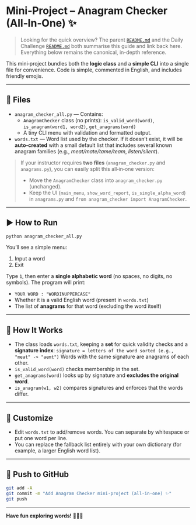# Mini‑Project – Anagram Checker (All‑In‑One) ✨

> Looking for the quick overview? The parent [`README.md`](../README.md) and the Daily Challenge [`README.md`](README.md) both summarise this guide and link back here. Everything below remains the canonical, in-depth reference.

This mini‑project bundles both the **logic class** and a **simple CLI** into a single file for convenience. Code is simple, commented in English, and includes friendly emojis.

---

## 📂 Files

- `anagram_checker_all.py` — Contains:
  - `AnagramChecker` class (no prints): `is_valid_word(word)`, `is_anagram(word1, word2)`, `get_anagrams(word)`
  - A tiny CLI menu with validation and formatted output.
- `words.txt` — Word list used by the checker. If it doesn’t exist, it will be **auto‑created** with a small default list that includes several known anagram families (e.g., _meat/mate/tame/team_, _listen/silent_).

> If your instructor requires **two files** (`anagram_checker.py` and `anagrams.py`), you can easily split this all‑in‑one version:
> - Move the `AnagramChecker` class into `anagram_checker.py` (unchanged).
> - Keep the UI (`main_menu`, `show_word_report`, `is_single_alpha_word`) in `anagrams.py` and `from anagram_checker import AnagramChecker`.

---

## ▶️ How to Run

```bash
python anagram_checker_all.py
```

You’ll see a simple menu:
1) Input a word
2) Exit

Type `1`, then enter a **single alphabetic word** (no spaces, no digits, no symbols).
The program will print:
- `YOUR WORD : "WORDINUPPERCASE"`
- Whether it is a valid English word (present in `words.txt`)
- The list of **anagrams** for that word (excluding the word itself)

---

## 🧠 How It Works

- The class loads `words.txt`, keeping a **set** for quick validity checks and a **signature index**:
  `signature = letters of the word sorted (e.g., "meat" -> "aemt")`
  Words with the same signature are anagrams of each other.
- `is_valid_word(word)` checks membership in the set.
- `get_anagrams(word)` looks up by signature and **excludes the original word**.
- `is_anagram(w1, w2)` compares signatures and enforces that the words differ.

---

## 📝 Customize

- Edit `words.txt` to add/remove words. You can separate by whitespace or put one word per line.
- You can replace the fallback list entirely with your own dictionary (for example, a larger English word list).

---

## 🚀 Push to GitHub

```bash
git add -A
git commit -m "Add Anagram Checker mini-project (all-in-one) ✨"
git push
```

---

**Have fun exploring words!** 🐍🔤✨
